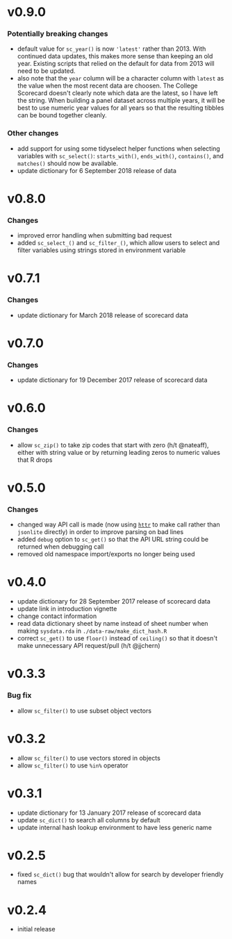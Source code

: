 # v0.9.0

### Potentially breaking changes
* default value for `sc_year()` is now `'latest'` rather
  than 2013. With continued data updates, this makes more sense than
  keeping an old year. Existing scripts that relied on the default for
  data from 2013 will need to be updated.  
* also note that the `year` column will be a character column with
  `latest` as the value when the most recent data are choosen. The
  College Scorecard doesn't clearly note which data are the latest, so
  I have left the string. When building a panel dataset across
  multiple years, it will be best to use numeric year values for all
  years so that the resulting tibbles can be bound together cleanly.

### Other changes
* add support for using some tidyselect helper functions when
  selecting variables with `sc_select()`: `starts_with()`,
  `ends_with()`, `contains()`, and `matches()` should now be
  available.
* update dictionary for 6 September 2018 release of data


# v0.8.0

### Changes
* improved error handling when submitting bad request 
* added `sc_select_()` and `sc_filter_()`, which allow users to select
  and filter variables using strings stored in environment variable

# v0.7.1

### Changes
* update dictionary for March 2018 release of scorecard data

# v0.7.0

### Changes
* update dictionary for 19 December 2017 release of scorecard data

# v0.6.0

### Changes
* allow `sc_zip()` to take zip codes that start with zero (h/t
  @nateaff), either with string value or by returning leading zeros to
  numeric values that R drops

# v0.5.0

### Changes
* changed way API call is made (now using [`httr`](https://CRAN.R-project.org/package=httr) to make call rather than `jsonlite` directly) in order to improve parsing on bad lines
* added `debug` option to `sc_get()` so that the API URL string could be returned when debugging call
* removed old namespace import/exports no longer being used

# v0.4.0

* update dictionary for 28 September 2017 release of scorecard data
* update link in introduction vignette
* change contact information
* read data dictionary sheet by name instead of sheet number when
  making `sysdata.rda` in `./data-raw/make_dict_hash.R`
* correct `sc_get()` to use `floor()` instead of `ceiling()` so that
  it doesn't make unnecessary API request/pull (h/t @jjchern)

# v0.3.3

### Bug fix
* allow `sc_filter()` to use subset object vectors

# v0.3.2

* allow `sc_filter()` to use vectors stored in objects
* allow `sc_filter()` to use `%in%` operator

# v0.3.1

* update dictionary for 13 January 2017 release of scorecard data
* update `sc_dict()` to search all columns by default
* update internal hash lookup environment to have less generic name

# v0.2.5

* fixed `sc_dict()` bug that wouldn't allow for search by developer friendly names

# v0.2.4

* initial release
